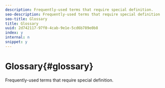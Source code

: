 ```yaml
---
description: Frequently-used terms that require special definition.
seo-description: Frequently-used terms that require special definition.
seo-title: Glossary
title: Glossary
uuid: 2d742117-97f0-4cab-9e1e-5cd6b789e0b8
index: y
internal: n
snippet: y
---
```


# Glossary{#glossary}

Frequently-used terms that require special definition.

